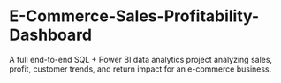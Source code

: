 # E-Commerce-Sales-Profitability-Dashboard
A full end-to-end SQL + Power BI data analytics project analyzing sales, profit, customer trends, and return impact for an e-commerce business.
